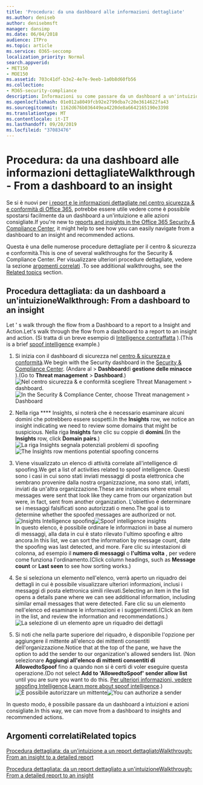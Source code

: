 ```yaml
---
title: 'Procedura: da una dashboard alle informazioni dettagliate'
ms.author: deniseb
author: denisebmsft
manager: dansimp
ms.date: 06/04/2018
audience: ITPro
ms.topic: article
ms.service: O365-seccomp
localization_priority: Normal
search.appverid:
- MET150
- MOE150
ms.assetid: 703c41df-b3e2-4e7e-9eeb-1a0b8d60fb56
ms.collection:
- M365-security-compliance
description: Informazioni su come passare da un dashboard a un'intuizione con azioni consigliate nel centro &amp; sicurezza e conformità.
ms.openlocfilehash: 01e012a8049fcb92e2799dba7c20e3614622fa43
ms.sourcegitcommit: 1162d676b036449ea4220de8a6642165190e3398
ms.translationtype: MT
ms.contentlocale: it-IT
ms.lasthandoff: 09/20/2019
ms.locfileid: "37083476"
---
```

# <a name="walkthrough---from-a-dashboard-to-an-insight"></a><span data-ttu-id="a06ce-103">Procedura: da una dashboard alle informazioni dettagliate</span><span class="sxs-lookup"><span data-stu-id="a06ce-103">Walkthrough - From a dashboard to an insight</span></span>

<span data-ttu-id="a06ce-104">Se si è nuovi per [i report e le informazioni dettagliate nel centro sicurezza &amp; e conformità di Office 365](reports-and-insights-in-security-and-compliance.md), potrebbe essere utile vedere come è possibile spostarsi facilmente da un dashboard a un'intuizione e alle azioni consigliate.</span><span class="sxs-lookup"><span data-stu-id="a06ce-104">If you're new to [reports and insights in the Office 365 Security &amp; Compliance Center](reports-and-insights-in-security-and-compliance.md), it might help to see how you can easily navigate from a dashboard to an insight and recommended actions.</span></span> 
  
<span data-ttu-id="a06ce-105">Questa è una delle numerose procedure dettagliate per il centro &amp; sicurezza e conformità.</span><span class="sxs-lookup"><span data-stu-id="a06ce-105">This is one of several walkthroughs for the Security &amp; Compliance Center.</span></span> <span data-ttu-id="a06ce-106">Per visualizzare ulteriori procedure dettagliate, vedere la sezione [argomenti correlati](#related-topics) .</span><span class="sxs-lookup"><span data-stu-id="a06ce-106">To see additional walkthroughs, see the [Related topics](#related-topics) section.</span></span> 
  
## <a name="walkthrough-from-a-dashboard-to-an-insight"></a><span data-ttu-id="a06ce-107">Procedura dettagliata: da un dashboard a un'intuizione</span><span class="sxs-lookup"><span data-stu-id="a06ce-107">Walkthrough: From a dashboard to an insight</span></span>

<span data-ttu-id="a06ce-108">Let ' s walk through the flow from a Dashboard to a report to a Insight and Action.</span><span class="sxs-lookup"><span data-stu-id="a06ce-108">Let's walk through the flow from a dashboard to a report to an insight and action.</span></span> <span data-ttu-id="a06ce-109">(Si tratta di un breve esempio di [Intelligence contraffatta](learn-about-spoof-intelligence.md) ).</span><span class="sxs-lookup"><span data-stu-id="a06ce-109">(This is a brief [spoof intelligence](learn-about-spoof-intelligence.md) example.)</span></span> 
  
1. <span data-ttu-id="a06ce-110">Si inizia con il dashboard di sicurezza nel [centro &amp; sicurezza e conformità](https://protection.office.com).</span><span class="sxs-lookup"><span data-stu-id="a06ce-110">We begin with the Security dashboard in the [Security &amp; Compliance Center](https://protection.office.com).</span></span> <span data-ttu-id="a06ce-111">(Andare al \> **Dashboard**di **gestione delle minacce** ).</span><span class="sxs-lookup"><span data-stu-id="a06ce-111">(Go to **Threat management** \> **Dashboard**.)</span></span><br><span data-ttu-id="a06ce-112">![Nel centro sicurezza &amp; e conformità scegliere Threat Management \> dashboard.](../media/05a38660-eb13-4960-a266-11809c453d95.png)</span><span class="sxs-lookup"><span data-stu-id="a06ce-112">![In the Security &amp; Compliance Center, choose Threat management \> Dashboard](../media/05a38660-eb13-4960-a266-11809c453d95.png)</span></span><br>
  
2. <span data-ttu-id="a06ce-113">Nella riga \*\*\*\* Insights, si noterà che è necessario esaminare alcuni domini che potrebbero essere sospetti.</span><span class="sxs-lookup"><span data-stu-id="a06ce-113">In the **Insights** row, we notice an insight indicating we need to review some domains that might be suspicious.</span></span> <span data-ttu-id="a06ce-114">Nella riga **Insights** fare clic su coppie di **domini**.</span><span class="sxs-lookup"><span data-stu-id="a06ce-114">(In the **Insights** row, click **Domain pairs**.)</span></span><br><span data-ttu-id="a06ce-115">![La riga Insights segnala potenziali problemi di spoofing](../media/dd1d0cb3-3201-45d7-b41d-18a0944fe85d.png)</span><span class="sxs-lookup"><span data-stu-id="a06ce-115">![The Insights row mentions potential spoofing concerns](../media/dd1d0cb3-3201-45d7-b41d-18a0944fe85d.png)</span></span><br>
  
3. <span data-ttu-id="a06ce-116">Viene visualizzato un elenco di attività correlate all'intelligence di spoofing.</span><span class="sxs-lookup"><span data-stu-id="a06ce-116">We get a list of activities related to spoof intelligence.</span></span> <span data-ttu-id="a06ce-117">Questi sono i casi in cui sono stati inviati messaggi di posta elettronica che sembrano provenire dalla nostra organizzazione, ma sono stati, infatti, inviati da un'altra organizzazione.</span><span class="sxs-lookup"><span data-stu-id="a06ce-117">These are instances where email messages were sent that look like they came from our organization but were, in fact, sent from another organization.</span></span> <span data-ttu-id="a06ce-118">L'obiettivo è determinare se i messaggi falsificati sono autorizzati o meno.</span><span class="sxs-lookup"><span data-stu-id="a06ce-118">The goal is to determine whether the spoofed messages are authorized or not.</span></span><br><span data-ttu-id="a06ce-119">![Insights Intelligence spoofing](../media/a2e2b4fd-0c1e-499f-8401-cf3089da82fa.png)</span><span class="sxs-lookup"><span data-stu-id="a06ce-119">![Spoof intelligence insights](../media/a2e2b4fd-0c1e-499f-8401-cf3089da82fa.png)</span></span><br><span data-ttu-id="a06ce-120">In questo elenco, è possibile ordinare le informazioni in base al numero di messaggi, alla data in cui è stato rilevato l'ultimo spoofing e altro ancora.</span><span class="sxs-lookup"><span data-stu-id="a06ce-120">In this list, we can sort the information by message count, date the spoofing was last detected, and more.</span></span> <span data-ttu-id="a06ce-121">Fare clic su intestazioni di colonna, ad esempio il **numero di messaggi** o **l'ultima volta** , per vedere come funziona l'ordinamento.</span><span class="sxs-lookup"><span data-stu-id="a06ce-121">(Click column headings, such as **Message count** or **Last seen** to see how sorting works.)</span></span> 
    
4. <span data-ttu-id="a06ce-122">Se si seleziona un elemento nell'elenco, verrà aperto un riquadro dei dettagli in cui è possibile visualizzare ulteriori informazioni, inclusi i messaggi di posta elettronica simili rilevati.</span><span class="sxs-lookup"><span data-stu-id="a06ce-122">Selecting an item in the list opens a details pane where we can see additional information, including similar email messages that were detected.</span></span> <span data-ttu-id="a06ce-123">Fare clic su un elemento nell'elenco ed esaminare le informazioni e i suggerimenti.</span><span class="sxs-lookup"><span data-stu-id="a06ce-123">(Click an item in the list, and review the information and recommendations.)</span></span><br>![La selezione di un elemento apre un riquadro dei dettagli](../media/7ad1faa5-6ca2-474e-a609-eb275e0a8e59.png)<br>
  
5. <span data-ttu-id="a06ce-125">Si noti che nella parte superiore del riquadro, è disponibile l'opzione per aggiungere il mittente all'elenco dei mittenti consentiti dell'organizzazione.</span><span class="sxs-lookup"><span data-stu-id="a06ce-125">Notice that at the top of the pane, we have the option to add the sender to our organization's allowed senders list.</span></span> <span data-ttu-id="a06ce-126">(Non selezionare **Aggiungi all'elenco di mittenti consentiti di AllowedtoSpoof** fino a quando non si è certi di voler eseguire questa operazione.</span><span class="sxs-lookup"><span data-stu-id="a06ce-126">(Do not select **Add to 'AllowedtoSpoof' sender allow list** until you are sure you want to do this.</span></span> <span data-ttu-id="a06ce-127">[Per ulteriori informazioni, vedere spoofing Intelligence](learn-about-spoof-intelligence.md).</span><span class="sxs-lookup"><span data-stu-id="a06ce-127">[Learn more about spoof intelligence](learn-about-spoof-intelligence.md).)</span></span><br><span data-ttu-id="a06ce-128">![È possibile autorizzare un mittente](../media/caf0c20a-6047-486d-8060-5a229a3de49f.png)</span><span class="sxs-lookup"><span data-stu-id="a06ce-128">![You can authorize a sender](../media/caf0c20a-6047-486d-8060-5a229a3de49f.png)</span></span>
  
<span data-ttu-id="a06ce-129">In questo modo, è possibile passare da un dashboard a intuizioni e azioni consigliate.</span><span class="sxs-lookup"><span data-stu-id="a06ce-129">In this way, we can move from a dashboard to insights and recommended actions.</span></span>
  
## <a name="related-topics"></a><span data-ttu-id="a06ce-130">Argomenti correlati</span><span class="sxs-lookup"><span data-stu-id="a06ce-130">Related topics</span></span>

[<span data-ttu-id="a06ce-131">Procedura dettagliata: da un'intuizione a un report dettagliato</span><span class="sxs-lookup"><span data-stu-id="a06ce-131">Walkthrough: From an insight to a detailed report</span></span>](from-an-insight-to-a-detailed-report.md)
  
[<span data-ttu-id="a06ce-132">Procedura dettagliata: da un report dettagliato a un'intuizione</span><span class="sxs-lookup"><span data-stu-id="a06ce-132">Walkthrough: From a detailed report to an insight</span></span>](from-a-detailed-report-to-an-insight.md)
  

